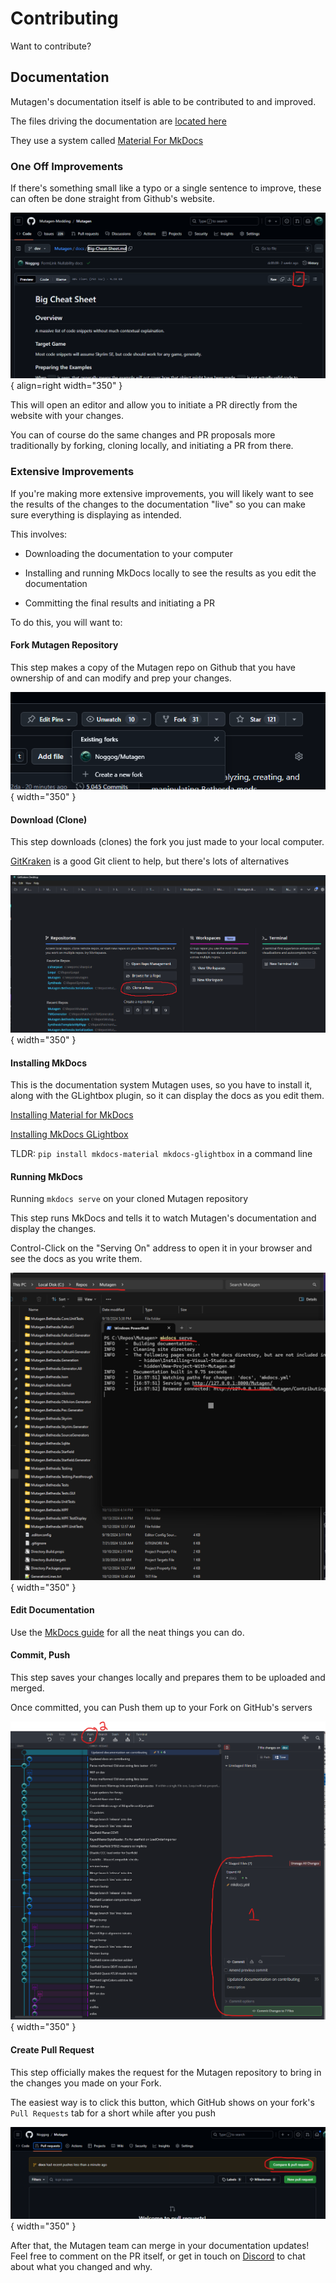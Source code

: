 # Contributing
Want to contribute?

## Documentation
Mutagen's documentation itself is able to be contributed to and improved.

The files driving the documentation are [located here](https://github.com/Mutagen-Modding/Mutagen/tree/dev/docs)

They use a system called [Material For MkDocs](https://squidfunk.github.io/mkdocs-material/)

### One Off Improvements
If there's something small like a typo or a single sentence to improve, these can often be done straight from Github's website.

![Updating Docs from Github](images/Editing-Docs-On-Github.png){ align=right width="350" }

This will open an editor and allow you to initiate a PR directly from the website with your changes.

You can of course do the same changes and PR proposals more traditionally by forking, cloning locally, and initiating a PR from there.

### Extensive Improvements
If you're making more extensive improvements, you will likely want to see the results of the changes to the documentation "live" so you can make sure everything is displaying as intended.

This involves:

- Downloading the documentation to your computer

- Installing and running MkDocs locally to see the results as you edit the documentation

- Committing the final results and initiating a PR

To do this, you will want to:

#### Fork Mutagen Repository

This step makes a copy of the Mutagen repo on Github that you have ownership of and can modify and prep your changes.

![Forking Mutagen](images/forking.png){ width="350" }

#### Download (Clone)

This step downloads (clones) the fork you just made to your local computer.

[GitKraken](https://www.gitkraken.com/) is a good Git client to help, but there's lots of alternatives

![Cloning](images/cloning.png){ width="350" }

#### Installing MkDocs
This is the documentation system Mutagen uses, so you have to install it, along with the GLightbox plugin, so it can display the docs as you edit them.

[Installing Material for MkDocs](https://squidfunk.github.io/mkdocs-material/getting-started/)

[Installing MkDocs GLightbox](https://blueswen.github.io/mkdocs-glightbox/)

TLDR: `pip install mkdocs-material mkdocs-glightbox` in a command line

#### Running MkDocs
Running `mkdocs serve` on your cloned Mutagen repository 

This step runs MkDocs and tells it to watch Mutagen's documentation and display the changes.   

Control-Click on the "Serving On" address to open it in your browser and see the docs as you write them.

![Running MkDocs](images/mkdocs-serve.png){ width="350" }


#### Edit Documentation

Use the [MkDocs guide](https://squidfunk.github.io/mkdocs-material/reference/) for all the neat things you can do.

#### Commit, Push

This step saves your changes locally and prepares them to be uploaded and merged.

Once committed, you can Push them up to your Fork on GitHub's servers

![Commit Changes](images/committing.png){ width="350" }

#### Create Pull Request
This step officially makes the request for the Mutagen repository to bring in the changes you made on your Fork.

The easiest way is to click this button, which GitHub shows on your fork's `Pull Requests` tab for a short while after you push

![Creating PR](images/creating-PR.png){ width="350" }

After that, the Mutagen team can merge in your documentation updates!   Feel free to comment on the PR itself, or get in touch on [Discord](https://discord.gg/53KMEsW) to chat about what you changed and why.


